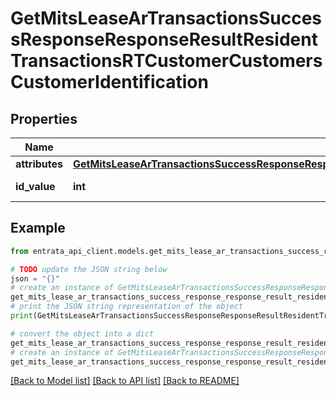 # GetMitsLeaseArTransactionsSuccessResponseResponseResultResidentTransactionsRTCustomerCustomersCustomerIdentification


## Properties

Name | Type | Description | Notes
------------ | ------------- | ------------- | -------------
**attributes** | [**GetMitsLeaseArTransactionsSuccessResponseResponseResultResidentTransactionsRTCustomerCustomersCustomerIdentificationAttributes**](GetMitsLeaseArTransactionsSuccessResponseResponseResultResidentTransactionsRTCustomerCustomersCustomerIdentificationAttributes.md) |  | 
**id_value** | **int** | Customer&#39;s ID | 

## Example

```python
from entrata_api_client.models.get_mits_lease_ar_transactions_success_response_response_result_resident_transactions_rt_customer_customers_customer_identification import GetMitsLeaseArTransactionsSuccessResponseResponseResultResidentTransactionsRTCustomerCustomersCustomerIdentification

# TODO update the JSON string below
json = "{}"
# create an instance of GetMitsLeaseArTransactionsSuccessResponseResponseResultResidentTransactionsRTCustomerCustomersCustomerIdentification from a JSON string
get_mits_lease_ar_transactions_success_response_response_result_resident_transactions_rt_customer_customers_customer_identification_instance = GetMitsLeaseArTransactionsSuccessResponseResponseResultResidentTransactionsRTCustomerCustomersCustomerIdentification.from_json(json)
# print the JSON string representation of the object
print(GetMitsLeaseArTransactionsSuccessResponseResponseResultResidentTransactionsRTCustomerCustomersCustomerIdentification.to_json())

# convert the object into a dict
get_mits_lease_ar_transactions_success_response_response_result_resident_transactions_rt_customer_customers_customer_identification_dict = get_mits_lease_ar_transactions_success_response_response_result_resident_transactions_rt_customer_customers_customer_identification_instance.to_dict()
# create an instance of GetMitsLeaseArTransactionsSuccessResponseResponseResultResidentTransactionsRTCustomerCustomersCustomerIdentification from a dict
get_mits_lease_ar_transactions_success_response_response_result_resident_transactions_rt_customer_customers_customer_identification_from_dict = GetMitsLeaseArTransactionsSuccessResponseResponseResultResidentTransactionsRTCustomerCustomersCustomerIdentification.from_dict(get_mits_lease_ar_transactions_success_response_response_result_resident_transactions_rt_customer_customers_customer_identification_dict)
```
[[Back to Model list]](../README.md#documentation-for-models) [[Back to API list]](../README.md#documentation-for-api-endpoints) [[Back to README]](../README.md)


